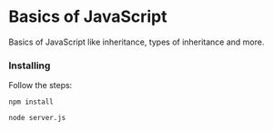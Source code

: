 # Basics of JavaScript

Basics of JavaScript like inheritance, types of inheritance and more.

### Installing

Follow the steps:

```
npm install
```

```
node server.js
```

